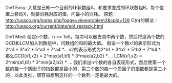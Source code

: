 Div1 Easy:
大意是已知一个目前的环状数组A，和要求变成的环状数组B，每个位置上移动X，就要消耗对应的值，问最小的消耗。
原题：
http://usaco.org/index.php?page=viewproblem2&cpid=128
O(n)的解法：
http://usaco.org/current/data/sol_restack.html


Div1 Med:
给定n个数，n <= 1e5，每次可以删去其中两个数，然后将这两个数的GCD和LCM加入到数组中，问数组的和的最大值。
假设一个数x1的表示形式为2^a1 * 3^a2 * 5^a3 * 7^a4 *...
x2的表示形式为2^b1 * 3^b2 * 5^b3 * 7^b4 *...
那么GCD(x1,x2) = 2^max(a1,b1) * 3^max(a2,b2) * ...
LCM(x1,x2) = 2^min(a1,b1) * 3^min(a2,b2) * ...
我们求出n个数的各自表现形式，然后使第一个数的每一个质因子的指数都是最小的，第二个数的每一个质因子的指数都是第二小的，以此类推，很容易想到这样的一个数列一定是最大的。